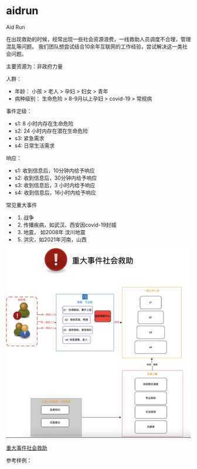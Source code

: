 # aidrun
Aid Run

在出现救助的时候，经常出现一些社会资源浪费，一线救助人员调度不合理，管理混乱等问题。  我们团队想尝试结合10余年互联网的工作经验，尝试解决这一类社会问题。

主要资源为：非政府力量

人群：
- 年龄： 小孩 > 老人 >  孕妇  > 妇女  > 青年
- 病种级别： 生命危险 > 8-9月以上孕妇 > covid-19 >  常规病 


事件定级：
- s1: 8 小时内存在生命危险
- s2: 24 小时内存在潜在生命危险
- s3: 紧急需求
- s4: 日常生活需求


响应：
- s1: 收到信息后，10分钟内给予响应
- s2: 收到信息后，30分钟内给予响应
- s3: 收到信息后，3 小时内给予响应
- s4: 收到信息后，16小时内给予响应


常见重大事件
- 1. 战争
- 2. 传播疾病，如武汉、西安因covid-19封城
- 3. 地震， 如2008年 汶川地震
- 5. 洪灾，如2021年河南，山西

![](aidrun.jpg)

[重大事件社会救助](https://app.diagrams.net/#Hairdb%2Fdrawio%2Fmain%2Faidrun%2Faidrun.drawio)

参考样例：

